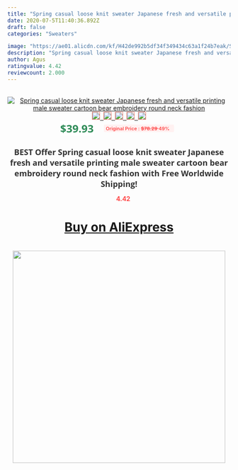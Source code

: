 ```yaml
---
title: "Spring casual loose knit sweater Japanese fresh and versatile printing male sweater cartoon bear embroidery round neck fashion"
date: 2020-07-5T11:40:36.892Z
draft: false
categories: "Sweaters"

image: "https://ae01.alicdn.com/kf/H42de992b5df34f349434c63a1f24b7eak/Spring-casual-loose-knit-sweater-Japanese-fresh-and-versatile-printing-male-sweater-cartoon-bear-embroidery-round.jpg"
description: "Spring casual loose knit sweater Japanese fresh and versatile printing male sweater cartoon bear embroidery round neck fashion"
author: Agus
ratingvalue: 4.42
reviewcount: 2.000
---
```

<br>
<div style="text-align: center;">
<a href="https://s.click.aliexpress.com/e/_A5boZP" target="_blank" rel="nofollow noopener noreferrer"><img alt="Spring casual loose knit sweater Japanese fresh and versatile printing male sweater cartoon bear embroidery round neck fashion" class="magnifier-image" src="https://ae01.alicdn.com/kf/H42de992b5df34f349434c63a1f24b7eak/Spring-casual-loose-knit-sweater-Japanese-fresh-and-versatile-printing-male-sweater-cartoon-bear-embroidery-round.jpg_640x640.jpg">
<br>
<img style="border:1px solid salmon" src="https://ae01.alicdn.com/kf/H42de992b5df34f349434c63a1f24b7eak/Spring-casual-loose-knit-sweater-Japanese-fresh-and-versatile-printing-male-sweater-cartoon-bear-embroidery-round.jpg_120x120.jpg">&nbsp;&nbsp;<img style="border:1px solid salmon" src="https://ae01.alicdn.com/kf/Hcc06e843305e4518bb9b97505a5fcd76A/Spring-casual-loose-knit-sweater-Japanese-fresh-and-versatile-printing-male-sweater-cartoon-bear-embroidery-round.jpg_120x120.jpg">&nbsp;&nbsp;<img style="border:1px solid salmon" src="https://ae01.alicdn.com/kf/H1514adf4a53348168a202bcd4c0d51c0O/Spring-casual-loose-knit-sweater-Japanese-fresh-and-versatile-printing-male-sweater-cartoon-bear-embroidery-round.jpg_120x120.jpg">&nbsp;&nbsp;<img style="border:1px solid salmon" src="https://ae01.alicdn.com/kf/Ha56a718bd22549e59d1256d9c58194299/Spring-casual-loose-knit-sweater-Japanese-fresh-and-versatile-printing-male-sweater-cartoon-bear-embroidery-round.jpg_120x120.jpg">&nbsp;&nbsp;<img style="border:1px solid salmon" src="https://ae01.alicdn.com/kf/H708602ad14584aee92b0ef8ab3bc0c8fp/Spring-casual-loose-knit-sweater-Japanese-fresh-and-versatile-printing-male-sweater-cartoon-bear-embroidery-round.jpg_120x120.jpg"></a></div><br0>
<div style="text-align: center;"><span style="background-color: white; border: 0px; box-sizing: border-box; color: seagreen; display: inline-block; font-family: &quot;open sans&quot; , &quot;arial&quot; , &quot;helvetica&quot; , sans-serif , &quot;heiti&quot;; font-size: 24px; font-stretch: inherit; font-weight: 700; line-height: inherit; margin: 0px 10px 0px 0px; padding: 0px; vertical-align: middle;">$39.93 </span>
<span style="background: rgb(255 , 241 , 241); border-radius: 3px; border: 0px; box-sizing: border-box; color: #ff4747; display: inline-block; font-family: inherit; font-size: 12px; font-stretch: inherit; font-style: inherit; font-variant: inherit; font-weight: 600; line-height: inherit; margin: 0px; padding: 2px 5px; transform: scale(0.9); vertical-align: middle;">Original Price : <b style="text-decoration: line-through;">$78.29 </b> 49%&nbsp;&nbsp;</span></div>
<h1 style="color: #333333; display: inline-block; font-family: &quot;open sans&quot; , &quot;arial&quot; , &quot;helvetica&quot; , sans-serif , &quot;heiti&quot;; font-size: 18px; font-stretch: inherit; font-weight: 700; text-align: center;">BEST Offer Spring casual loose knit sweater Japanese fresh and versatile printing male sweater cartoon bear embroidery round neck fashion with Free Worldwide Shipping!</h1>
<div style="color: #ff4747; text-align: center;">
<img src="https://4.bp.blogspot.com/-M0ZcTcb-5uY/XleCXlxnR4I/AAAAAAAAAEc/OrjgMkXV1oMQFaCRZj5HQwOCBcu3w1FegCPcBGAYYCw/s1600/star.png" style="height: 15px;">&nbsp;<b>4.42</b></div>
<div class="button_cont" align="center"><a class="buynow_a" href="https://s.click.aliexpress.com/e/_A5boZP" target="_blank" rel="nofollow noopener noreferrer"><H1>Buy on AliExpress</H1></a></div><br>
<div class="separator" style="clear: both; text-align: center;">
<img src="https://lh3.googleusercontent.com/-pTy5HemUv9M/XlePHvY0dAI/AAAAAAAAAE4/0nX5iRUoIWY8eMW9Dpxeirr157OZliDIgCLcBGAsYHQ/s1600/badge.gif" width="480">
</div>
